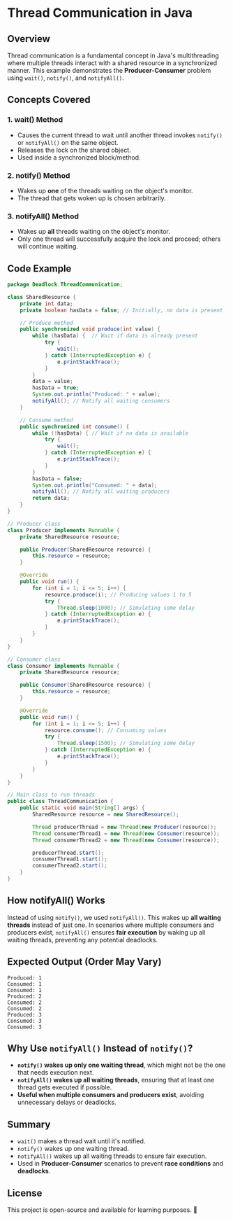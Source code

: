 # Thread Communication in Java

## Overview
Thread communication is a fundamental concept in Java's multithreading where multiple threads interact with a shared resource in a synchronized manner. This example demonstrates the **Producer-Consumer** problem using `wait()`, `notify()`, and `notifyAll()`.

## Concepts Covered
### 1. **wait() Method**
- Causes the current thread to wait until another thread invokes `notify()` or `notifyAll()` on the same object.
- Releases the lock on the shared object.
- Used inside a synchronized block/method.

### 2. **notify() Method**
- Wakes up **one** of the threads waiting on the object's monitor.
- The thread that gets woken up is chosen arbitrarily.

### 3. **notifyAll() Method**
- Wakes up **all** threads waiting on the object's monitor.
- Only one thread will successfully acquire the lock and proceed; others will continue waiting.

## Code Example
```java
package Deadlock.ThreadCommunication;

class SharedResource {
    private int data;
    private boolean hasData = false; // Initially, no data is present

    // Produce method
    public synchronized void produce(int value) {
        while (hasData) {  // Wait if data is already present
            try {
                wait();
            } catch (InterruptedException e) {
                e.printStackTrace();
            }
        }
        data = value;
        hasData = true;
        System.out.println("Produced: " + value);
        notifyAll(); // Notify all waiting consumers
    }

    // Consume method
    public synchronized int consume() {
        while (!hasData) { // Wait if no data is available
            try {
                wait();
            } catch (InterruptedException e) {
                e.printStackTrace();
            }
        }
        hasData = false;
        System.out.println("Consumed: " + data);
        notifyAll(); // Notify all waiting producers
        return data;
    }
}

// Producer class
class Producer implements Runnable {
    private SharedResource resource;

    public Producer(SharedResource resource) {
        this.resource = resource;
    }

    @Override
    public void run() {
        for (int i = 1; i <= 5; i++) {
            resource.produce(i); // Producing values 1 to 5
            try {
                Thread.sleep(1000); // Simulating some delay
            } catch (InterruptedException e) {
                e.printStackTrace();
            }
        }
    }
}

// Consumer class
class Consumer implements Runnable {
    private SharedResource resource;

    public Consumer(SharedResource resource) {
        this.resource = resource;
    }

    @Override
    public void run() {
        for (int i = 1; i <= 5; i++) {
            resource.consume(); // Consuming values
            try {
                Thread.sleep(1500); // Simulating some delay
            } catch (InterruptedException e) {
                e.printStackTrace();
            }
        }
    }
}

// Main class to run threads
public class ThreadCommunication {
    public static void main(String[] args) {
        SharedResource resource = new SharedResource();

        Thread producerThread = new Thread(new Producer(resource));
        Thread consumerThread1 = new Thread(new Consumer(resource));
        Thread consumerThread2 = new Thread(new Consumer(resource));

        producerThread.start();
        consumerThread1.start();
        consumerThread2.start();
    }
}
```

## How notifyAll() Works
Instead of using `notify()`, we used `notifyAll()`. This wakes up **all waiting threads** instead of just one. In scenarios where multiple consumers and producers exist, `notifyAll()` ensures **fair execution** by waking up all waiting threads, preventing any potential deadlocks.

## Expected Output (Order May Vary)
```
Produced: 1
Consumed: 1
Consumed: 1
Produced: 2
Consumed: 2
Consumed: 2
Produced: 3
Consumed: 3
Consumed: 3
```

## Why Use `notifyAll()` Instead of `notify()`?
- **`notify()` wakes up only one waiting thread**, which might not be the one that needs execution next.
- **`notifyAll()` wakes up all waiting threads**, ensuring that at least one thread gets executed if possible.
- **Useful when multiple consumers and producers exist**, avoiding unnecessary delays or deadlocks.

## Summary
- `wait()` makes a thread wait until it's notified.
- `notify()` wakes up one waiting thread.
- `notifyAll()` wakes up all waiting threads to ensure fair execution.
- Used in **Producer-Consumer** scenarios to prevent **race conditions** and **deadlocks**.

## License
This project is open-source and available for learning purposes. 🚀

